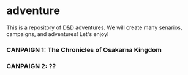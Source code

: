 # adventure

This is a repository of D&D adventures.
We will create many senarios, campaigns, and adventures!
Let's enjoy!

### CANPAIGN 1: The Chronicles of Osakarna Kingdom

### CANPAIGN 2: ??
